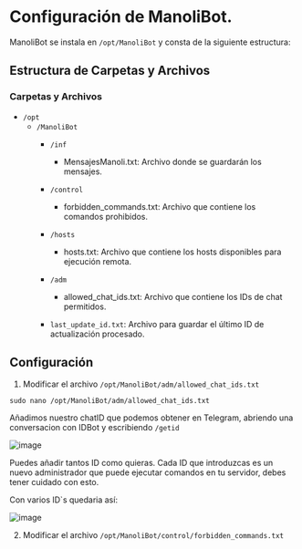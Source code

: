 # Configuración de ManoliBot.

ManoliBot se instala en `/opt/ManoliBot` y consta de la siguiente estructura:

## Estructura de Carpetas y Archivos

### Carpetas y Archivos

- `/opt`
  - `/ManoliBot`
      - `/inf`
      
          - MensajesManoli.txt: Archivo donde se guardarán los mensajes.
      - `/control`

          - forbidden_commands.txt: Archivo que contiene los comandos prohibidos.
      - `/hosts`
      
          - hosts.txt: Archivo que contiene los hosts disponibles para ejecución remota.
      - `/adm`
        
          - allowed_chat_ids.txt: Archivo que contiene los IDs de chat permitidos.
    - `last_update_id.txt`: Archivo para guardar el último ID de actualización procesado.


## Configuración

1. Modificar el archivo `/opt/ManoliBot/adm/allowed_chat_ids.txt`

```
sudo nano /opt/ManoliBot/adm/allowed_chat_ids.txt
```

Añadimos nuestro chatID que podemos obtener en Telegram, abriendo una conversacion con IDBot y escribiendo `/getid`

![image](https://github.com/Scosrom/ManoliBot-Telegram/assets/114906778/bb74a404-c601-4a63-884c-91efdebbe65a)

Puedes añadir tantos ID como quieras. Cada ID que introduzcas es un nuevo administrador que puede ejecutar comandos en tu servidor, debes tener cuidado con esto. 

Con varios ID`s quedaria así:

![image](https://github.com/Scosrom/ManoliBot-Telegram/assets/114906778/e75befb8-226b-412a-a0c2-06da802e5390)

2. Modificar el archivo `/opt/ManoliBot/control/forbidden_commands.txt`



